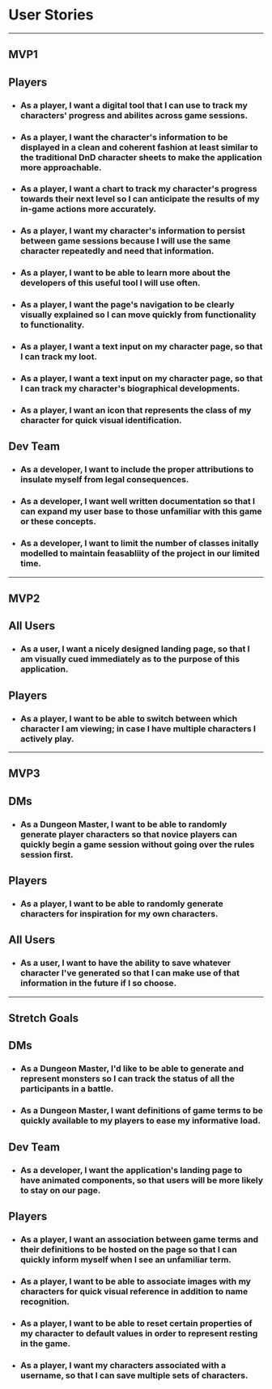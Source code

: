 # User Stories
---
## MVP1
## Players
- ### As a player, I want a digital tool that I can use to track my characters' progress and abilites across game sessions. 
- ### As a player, I want the character's information to be displayed in a clean and coherent fashion at least similar to the traditional DnD character sheets to make the application more approachable. 
- ### As a player, I want a chart to track my character's progress towards their next level so I can anticipate the results of my in-game actions more accurately.
- ### As a player, I want my character's information to persist between game sessions because I will use the same character repeatedly and need that information.
- ### As a player, I want to be able to learn more about the developers of this useful tool I will use often. 
- ### As a player, I want the page's navigation to be clearly visually explained so I can move quickly from functionality to functionality.
- ### As a player, I want a text input on my character page, so that I can track my loot. 
- ### As a player, I want a text input on my character page, so that I can track my character's biographical developments. 
- ### As a player, I want an icon that represents the class of my character for quick visual identification.
## Dev Team
- ### As a developer, I want to include the proper attributions to insulate myself from legal consequences.
- ### As a developer, I want well written documentation so that I can expand my user base to those unfamiliar with this game or these concepts.
- ### As a developer, I want to limit the number of classes initally modelled to maintain feasabliity of the project in our limited time. 
---
## MVP2
## All Users
- ### As a user, I want a nicely designed landing page, so that I am visually cued immediately as to the purpose of this application.
## Players
- ### As a player, I want to be able to switch between which character I am viewing; in case I have multiple characters I actively play. 
---
## MVP3
## DMs
- ### As a Dungeon Master, I want to be able to randomly generate player characters so that novice players can quickly begin a game session without going over the rules session first.
## Players
- ### As a player, I want to be able to randomly generate characters for inspiration for my own characters. 
## All Users
- ### As a user, I want to have the ability to save whatever character I've generated so that I can make use of that information in the future if I so choose.
--- 
## Stretch Goals
## DMs
- ### As a Dungeon Master, I'd like to be able to generate and represent monsters so I can track the status of all the participants in a battle. 
- ### As a Dungeon Master, I want definitions of game terms to be quickly available to my players to ease my informative load.
## Dev Team 
- ### As a developer, I want the application's landing page to have animated components, so that users will be more likely to stay on our page. 
## Players
- ### As a player, I want an association between game terms and their definitions to be hosted on the page so that I can quickly inform myself when I see an unfamiliar term.
- ### As a player, I want to be able to associate images with my characters for quick visual reference in addition to name recognition.
- ### As a player, I want to be able to reset certain properties of my character to default values in order to represent resting in the game.
- ### As a player, I want my characters associated with a username, so that I can save multiple sets of characters. 